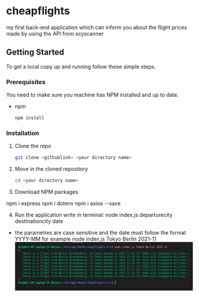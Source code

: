 # cheapflights

my first back-end application which can inform you about the flight prices made by using the API from scyscanner

## Getting Started

To get a local copy up and running follow these simple steps.

### Prerequisites

You need to make sure you machine has NPM installed and up to date.

- npm
  ```sh
  npm install
  ```

### Installation

1. Clone the repo
   ```sh
   git clone <githublink> <your directory name>
   ```
2. Move in the cloned repository
   ```sh
   cd <your directory name>
   ```
3. Download NPM packages

npm i express
npm i dotenv
npm i axios --save

4. Run the application
   write in terminal:
node index.js departurecity destinationcity date




- the parametres are case sensitive and the date must follow the format YYYY-MM
  for example node index.js Tokyo Berlin 2021-11
  <a href="https://github.com/github_username/repo_name">
  <img src="flights.png" alt="terminalpic">
  </a>
